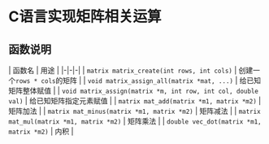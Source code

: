 # C语言实现矩阵相关运算

## 函数说明
| 函数名 | 用途 |
|-|-|-|
| `matrix matrix_create(int rows, int cols)` | 创建一个`rows * cols`的矩阵 |
| `void matrix_assign_all(matrix *mat, ...)` | 给已知矩阵整体赋值 |
| `void matrix_assign(matrix *m, int row, int col, double val)` | 给已知矩阵指定元素赋值 |
| `matrix mat_add(matrix *m1, matrix *m2)` | 矩阵加法 |
| `matrix mat_minus(matrix *m1, matrix *m2)` | 矩阵减法 |
| `matrix mat_mul(matrix *m1, matrix *m2)` | 矩阵乘法 |
| `double vec_dot(matrix *m1, matrix *m2)` | 内积 |



